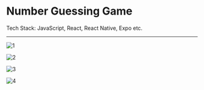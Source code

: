 # Number Guessing Game

Tech Stack: JavaScript, React, React Native, Expo etc.

---------------------------------------------

![1](https://github.com/IamManchanda/NumberGuessingGame/assets/4970624/bb0ad0bd-d344-4d0d-800b-49a04d71dfcf)

![2](https://github.com/IamManchanda/NumberGuessingGame/assets/4970624/fe158898-c55b-42a1-8214-6a631b40461a)

![3](https://github.com/IamManchanda/NumberGuessingGame/assets/4970624/03a1848c-2688-4bdf-9256-d4aa8cff24de)

![4](https://github.com/IamManchanda/NumberGuessingGame/assets/4970624/3d951203-65a2-47fe-8a66-d41b0b86aa78)
